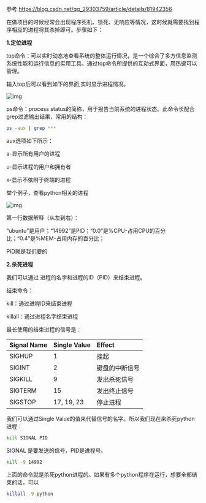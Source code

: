 

参考 https://blog.csdn.net/qq_29303759/article/details/81942356

在做项目的时候经常会出现程序死机、锁死、无响应等情况，这时候就需要找到程序相应的进程将其杀掉即可。步骤如下：

**1.定位进程**

top命令：可以实时动态地查看系统的整体运行情况，是一个综合了多方信息监测系统性能和运行信息的实用工具。通过top命令所提供的互动式界面，用热键可以管理。

输入top后可以看到如下的界面,实时显示进程情况。

![img](https://img-blog.csdn.net/20180822133603685?watermark/2/text/aHR0cHM6Ly9ibG9nLmNzZG4ubmV0L3FxXzI5MzAzNzU5/font/5a6L5L2T/fontsize/400/fill/I0JBQkFCMA==/dissolve/70)





ps命令：process status的简称，用于报告当前系统的进程状态。此命令长配合grep过滤输出结果，常用的结构：

```bash
ps -aux | grep ***
```

aux选项如下所示：

a-显示所有用户的进程

u-显示进程的用户和拥有者

x-显示不依附于终端的进程

举个例子，查看python相关的进程

![img](https://img-blog.csdn.net/20180822134207718?watermark/2/text/aHR0cHM6Ly9ibG9nLmNzZG4ubmV0L3FxXzI5MzAzNzU5/font/5a6L5L2T/fontsize/400/fill/I0JBQkFCMA==/dissolve/70)

第一行数据解释（从左到右）：

“ubuntu”是用户；“14992”是PID；“0.0”是%CPU-占用CPU的百分比；“0.4”是%MEM-占用内存的百分比；

PID就是我们要的

**2.杀死进程**

我们可以通过 进程的名字和进程的ID（PID）来结束进程。

结束命令：

kill：通过进程ID来结束进程

killall：通过进程名字结束进程

最长使用的结束进程的信号是：

| Signal Name | Single Value | Effect         |
| :---------- | :----------- | :------------- |
| SIGHUP      | 1            | 挂起           |
| SIGINT      | 2            | 键盘的中断信号 |
| SIGKILL     | 9            | 发出杀死信号   |
| SIGTERM     | 15           | 发出终止信号   |
| SIGSTOP     | 17, 19, 23   | 停止进程       |

我们可以通过Single Value的值来代替信号的名字。所以我们现在来杀死python进程：

```bash
kill SIGNAL PID
```

SIGNAL 是要发送的信号，PID是进程号。

```bash
kill -9 14992
```

上面的命令就是杀死python进程的。如果有多个python程序在运行，想要全部结束的话，可以

```bash
killall -9 python
```